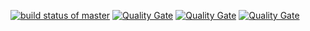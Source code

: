 [![build status of master](https://travis-ci.org/malsham1567/Triangle567.svg?branch=master)](https://travis-ci.org/malsham1567/Triangle567)
[![Quality Gate](https://sonarcloud.io/api/badges/gate?key=team89-ssw567-triangle567:sonarcloud)]()
[![Quality Gate](https://sonarcloud.io/api/badges/measure?key=team89-ssw567-triangle567:sonarcloud&metric=lines)]()
[![Quality Gate](https://sonarcloud.io/api/badges/measure?key=team89-ssw567-triangle567:sonarcloud&metric=complexity)]()
